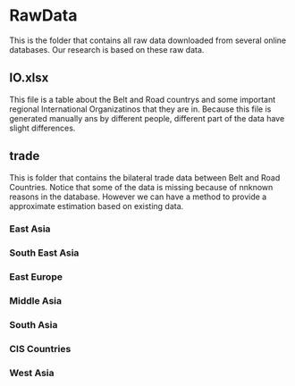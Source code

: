 # RawData

This is the folder that contains all raw data downloaded from several online databases. Our research is based on these raw data.

## IO.xlsx

This file is a table about the Belt and Road countrys and some important regional International Organizatinos that they are in. Because this file is generated manually ans by different people, different part of the data have slight differences. 

## trade

This is folder that contains the bilateral trade data between Belt and Road Countries. Notice that some of the data is missing because of nnknown reasons in the database. However we can have a method to provide a approximate estimation based on existing data.

### East Asia
### South East Asia
### East Europe
### Middle Asia
### South Asia
### CIS Countries
### West Asia
